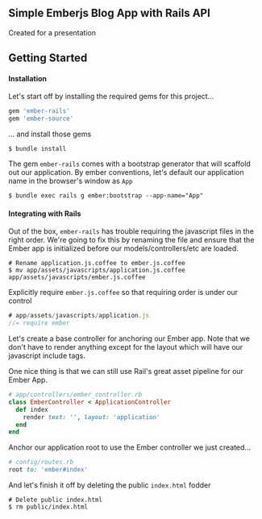 ## Simple Emberjs Blog App with Rails API

Created for a presentation

## Getting Started

#### Installation

Let's start off by installing the required gems for this project...

```ruby
gem 'ember-rails'
gem 'ember-source'
```

... and install those gems

```shell
$ bundle install
```

The gem `ember-rails` comes with a bootstrap generator that will scaffold out
our application. By ember conventions, let's default our application name in the
browser's window as `App`

```shell
$ bundle exec rails g ember:bootstrap --app-name="App"
```

#### Integrating with Rails

Out of the box, `ember-rails` has trouble requiring the javascript files in the
right order. We're going to fix this by renaming the file and ensure that the
Ember app is initialized before our models/controllers/etc are loaded.

```shell
# Rename application.js.coffee to ember.js.coffee
$ mv app/assets/javascripts/application.js.coffee app/assets/javascripts/ember.js.coffee
```
Explicitly require `ember.js.coffee` so that requiring order is under our
control

```js
# app/assets/javascripts/application.js
//= require ember
```
Let's create a base controller for anchoring our Ember app. Note that we don't
have to render anything except for the layout which will have our javascript
include tags.

One nice thing is that we can still use Rail's great asset pipeline for our
Ember App.

```ruby
# app/controllers/ember_controller.rb
class EmberController < ApplicationController
  def index
    render text: '', layout: 'application'
  end
end
```

Anchor our application root to use the Ember controller we just created...

```ruby
# config/routes.rb
root to: 'ember#index'
```

And let's finish it off by deleting the public `index.html` fodder

```shell
# Delete public index.html
$ rm public/index.html
```

